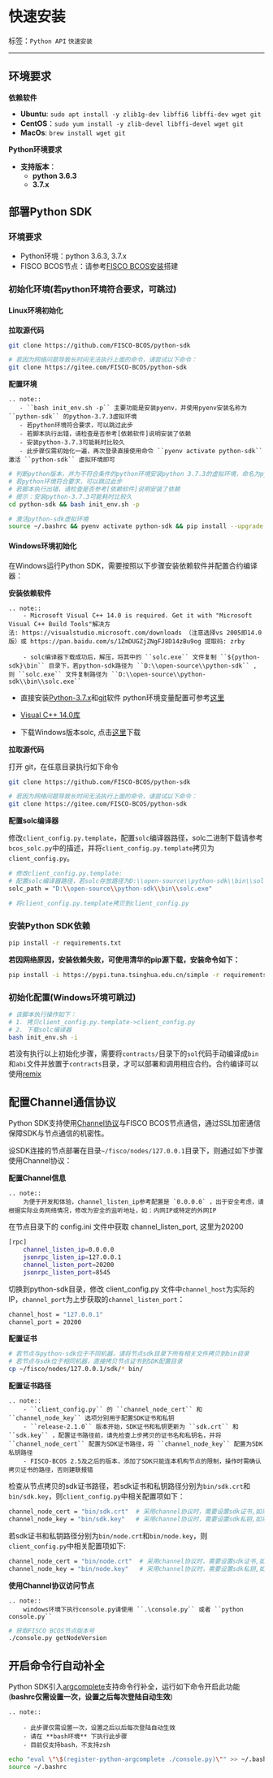# 快速安装

标签：``Python API`` ``快速安装``

----
## 环境要求

**依赖软件**

- **Ubuntu**: `sudo apt install -y zlib1g-dev libffi6 libffi-dev wget git`
- **CentOS**：`sudo yum install -y zlib-devel libffi-devel wget git`
- **MacOs**: `brew install wget git`

**Python环境要求**

- **支持版本**：
    - **python 3.6.3**
    - **3.7.x**

## 部署Python SDK

### 环境要求
- Python环境：python 3.6.3, 3.7.x
- FISCO BCOS节点：请参考[FISCO BCOS安装](../../quick_start/air_installation.md)搭建


### 初始化环境(若python环境符合要求，可跳过)

#### **Linux环境初始化**

**拉取源代码**

```bash
git clone https://github.com/FISCO-BCOS/python-sdk

# 若因为网络问题导致长时间无法执行上面的命令，请尝试以下命令：
git clone https://gitee.com/FISCO-BCOS/python-sdk
```

**配置环境**

```eval_rst
.. note::
   - ``bash init_env.sh -p`` 主要功能是安装pyenv，并使用pyenv安装名称为 ``python-sdk`` 的python-3.7.3虚拟环境
   - 若python环境符合要求，可以跳过此步
   - 若脚本执行出错，请检查是否参考[依赖软件]说明安装了依赖
   - 安装python-3.7.3可能耗时比较久
   - 此步骤仅需初始化一遍，再次登录直接使用命令 ``pyenv activate python-sdk`` 激活 ``python-sdk`` 虚拟环境即可
```

```bash
# 判断python版本，并为不符合条件的python环境安装python 3.7.3的虚拟环境，命名为python-sdk
# 若python环境符合要求，可以跳过此步
# 若脚本执行出错，请检查是否参考[依赖软件]说明安装了依赖
# 提示：安装python-3.7.3可能耗时比较久
cd python-sdk && bash init_env.sh -p

# 激活python-sdk虚拟环境
source ~/.bashrc && pyenv activate python-sdk && pip install --upgrade pip
```

#### **Windows环境初始化**

在Windows运行Python SDK，需要按照以下步骤安装依赖软件并配置合约编译器：

**安装依赖软件**


```eval_rst
.. note::
    - Microsoft Visual C++ 14.0 is required. Get it with "Microsoft Visual C++ Build Tools"解决方法: https://visualstudio.microsoft.com/downloads （注意选择vs 2005即14.0版）或 https://pan.baidu.com/s/1ZmDUGZjZNgFJ8D14zBu9og 提取码: zrby

    - solc编译器下载成功后，解压，将其中的 ``solc.exe`` 文件复制 ``${python-sdk}\bin`` 目录下，若python-sdk路径为 ``D:\\open-source\\python-sdk`` , 则 ``solc.exe`` 文件复制路径为 ``D:\\open-source\\python-sdk\\bin\\solc.exe`` 
```

- 直接安装[Python-3.7.x](https://www.python.org/downloads/release/python-373/)和[git](https://git-scm.com/download/win)软件
python环境变量配置可参考[这里](https://jingyan.baidu.com/article/b0b63dbff271e24a4830708d.html)

- [Visual C++ 14.0库](https://visualstudio.microsoft.com/downloads)

- 下载Windows版本solc, 点击[这里](https://github.com/ethereum/solidity/releases/download/v0.4.25/solidity-windows.zip)下载


**拉取源代码**

打开 git，在任意目录执行如下命令

```bash
git clone https://github.com/FISCO-BCOS/python-sdk

# 若因为网络问题导致长时间无法执行上面的命令，请尝试以下命令：
git clone https://gitee.com/FISCO-BCOS/python-sdk
```


**配置solc编译器**

修改`client_config.py.template`，配置`solc`编译器路径，solc二进制下载请参考`bcos_solc.py`中的描述，并将`client_config.py.template`拷贝为`client_config.py`。

```bash
# 修改client_config.py.template: 
# 配置solc编译器路径，若solc存放路径为D:\\open-source\\python-sdk\\bin\\solc.exe，则solc_path配置如下：
solc_path = "D:\\open-source\\python-sdk\\bin\\solc.exe"

# 将client_config.py.template拷贝到client_config.py
```

### **安装Python SDK依赖**

```bash
pip install -r requirements.txt
```

**若因网络原因，安装依赖失败，可使用清华的pip源下载，安装命令如下：**

```bash
pip install -i https://pypi.tuna.tsinghua.edu.cn/simple -r requirements.txt
```

### 初始化配置(Windows环境可跳过)

```bash
# 该脚本执行操作如下：
# 1. 拷贝client_config.py.template->client_config.py
# 2. 下载solc编译器
bash init_env.sh -i
```

若没有执行以上初始化步骤，需要将`contracts/`目录下的`sol`代码手动编译成`bin`和`abi`文件并放置于`contracts`目录，才可以部署和调用相应合约。合约编译可以使用[remix](https://remix.ethereum.org)


## 配置Channel通信协议

Python SDK支持使用[Channel协议](../../design/protocol_description.html#channelmessage-v1)与FISCO BCOS节点通信，通过SSL加密通信保障SDK与节点通信的机密性。

设SDK连接的节点部署在目录`~/fisco/nodes/127.0.0.1`目录下，则通过如下步骤使用Channel协议：

**配置Channel信息**

```eval_rst
.. note::
    为便于开发和体验，channel_listen_ip参考配置是 `0.0.0.0` ，出于安全考虑，请根据实际业务网络情况，修改为安全的监听地址，如：内网IP或特定的外网IP
```

在节点目录下的 config.ini 文件中获取 channel_listen_port, 这里为20200  
```bash
[rpc]
    channel_listen_ip=0.0.0.0
    jsonrpc_listen_ip=127.0.0.1
    channel_listen_port=20200
    jsonrpc_listen_port=8545
```
    
切换到python-sdk目录，修改 client_config.py 文件中`channel_host`为实际的IP，`channel_port`为上步获取的`channel_listen_port`：

```bash
channel_host = "127.0.0.1"
channel_port = 20200
```

**配置证书**

```bash
# 若节点与python-sdk位于不同机器，请将节点sdk目录下所有相关文件拷贝到bin目录
# 若节点与sdk位于相同机器，直接拷贝节点证书到SDK配置目录
cp ~/fisco/nodes/127.0.0.1/sdk/* bin/
```

**配置证书路径**

```eval_rst
.. note::
    - ``client_config.py`` 的 ``channel_node_cert`` 和 ``channel_node_key`` 选项分别用于配置SDK证书和私钥
    - ``release-2.1.0`` 版本开始，SDK证书和私钥更新为 ``sdk.crt`` 和 ``sdk.key`` ，配置证书路径前，请先检查上步拷贝的证书名和私钥名，并将 ``channel_node_cert`` 配置为SDK证书路径，将 ``channel_node_key`` 配置为SDK私钥路径
    - FISCO-BCOS 2.5及之后的版本，添加了SDK只能连本机构节点的限制，操作时需确认拷贝证书的路径，否则建联报错
```

检查从节点拷贝的sdk证书路径，若sdk证书和私钥路径分别为`bin/sdk.crt`和`bin/sdk.key`，则`client_config.py`中相关配置项如下：

```bash
channel_node_cert = "bin/sdk.crt"  # 采用channel协议时，需要设置sdk证书,如采用rpc协议通信，这里可以留空
channel_node_key = "bin/sdk.key"   # 采用channel协议时，需要设置sdk私钥,如采用rpc协议通信，这里可以留空
```

若sdk证书和私钥路径分别为`bin/node.crt`和`bin/node.key`，则`client_config.py`中相关配置项如下:
```bash
channel_node_cert = "bin/node.crt"  # 采用channel协议时，需要设置sdk证书,如采用rpc协议通信，这里可以留空
channel_node_key = "bin/node.key"   # 采用channel协议时，需要设置sdk私钥,如采用rpc协议通信，这里可以留空
```

**使用Channel协议访问节点**

```eval_rst
.. note::
    windows环境下执行console.py请使用 ``.\console.py`` 或者 ``python console.py``
```

```bash
# 获取FISCO BCOS节点版本号
./console.py getNodeVersion
```

## 开启命令行自动补全

Python SDK引入[argcomplete](https://argcomplete.readthedocs.io/en/latest/)支持命令行补全，运行如下命令开启此功能(**bashrc仅需设置一次，设置之后每次登陆自动生效**)

```eval_rst
.. note::

    - 此步骤仅需设置一次，设置之后以后每次登陆自动生效
    - 请在 **bash环境** 下执行此步骤
    - 目前仅支持bash，不支持zsh 
```

```bash
echo "eval \"\$(register-python-argcomplete ./console.py)\"" >> ~/.bashrc
source ~/.bashrc
```
